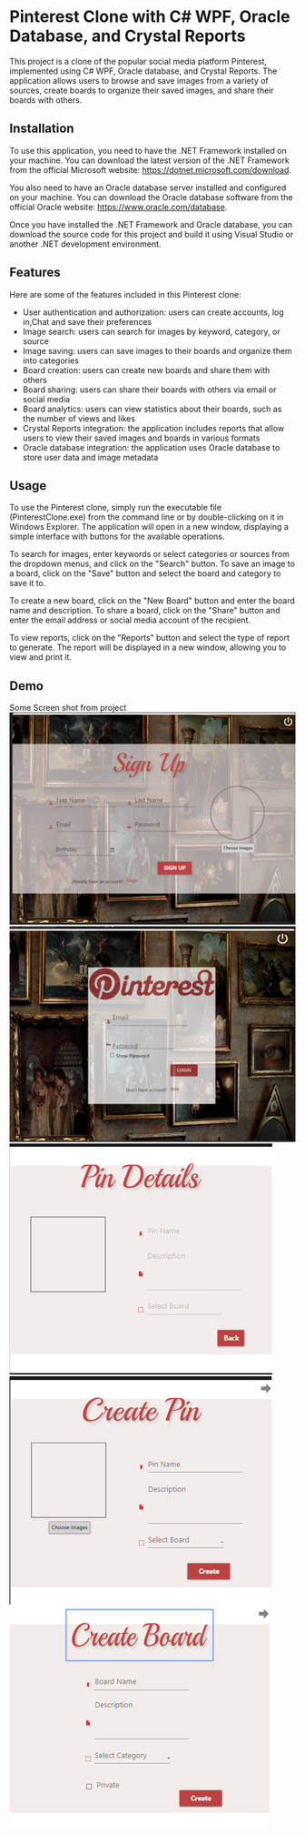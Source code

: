 # Pinterest Clone with C# WPF, Oracle Database, and Crystal Reports

This project is a clone of the popular social media platform Pinterest, implemented using C# WPF, Oracle database, and Crystal Reports. The application allows users to browse and save images from a variety of sources, create boards to organize their saved images, and share their boards with others.

## Installation

To use this application, you need to have the .NET Framework installed on your machine. You can download the latest version of the .NET Framework from the official Microsoft website: https://dotnet.microsoft.com/download.

You also need to have an Oracle database server installed and configured on your machine. You can download the Oracle database software from the official Oracle website: https://www.oracle.com/database.

Once you have installed the .NET Framework and Oracle database, you can download the source code for this project and build it using Visual Studio or another .NET development environment.

## Features

Here are some of the features included in this Pinterest clone:

- User authentication and authorization: users can create accounts, log in,Chat and save their preferences
- Image search: users can search for images by keyword, category, or source
- Image saving: users can save images to their boards and organize them into categories
- Board creation: users can create new boards and share them with others
- Board sharing: users can share their boards with others via email or social media
- Board analytics: users can view statistics about their boards, such as the number of views and likes
- Crystal Reports integration: the application includes reports that allow users to view their saved images and boards in various formats
- Oracle database integration: the application uses Oracle database to store user data and image metadata

## Usage

To use the Pinterest clone, simply run the executable file (PinterestClone.exe) from the command line or by double-clicking on it in Windows Explorer. The application will open in a new window, displaying a simple interface with buttons for the available operations.

To search for images, enter keywords or select categories or sources from the dropdown menus, and click on the "Search" button. To save an image to a board, click on the "Save" button and select the board and category to save it to.

To create a new board, click on the "New Board" button and enter the board name and description. To share a board, click on the "Share" button and enter the email address or social media account of the recipient.

To view reports, click on the "Reports" button and select the type of report to generate. The report will be displayed in a new window, allowing you to view and print it.

## Demo
Some Screen shot from project
![Signup](https://github.com/Dinaabdalla2018/Pinterest/blob/main/demo/Signup.png)
![login](https://github.com/Dinaabdalla2018/Pinterest/blob/main/demo/login.png)
![pin](https://github.com/Dinaabdalla2018/Pinterest/blob/main/demo/pin.png)
![createpin](https://github.com/Dinaabdalla2018/Pinterest/blob/main/demo/createpin.png)
![createboard](https://github.com/Dinaabdalla2018/Pinterest/blob/main/demo/createBoard%20(2).png)
